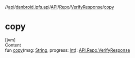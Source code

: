 //[api](../../../../index.md)/[danbroid.ipfs.api](../../../index.md)/[API](../../index.md)/[Repo](../index.md)/[VerifyResponse](index.md)/[copy](copy.md)



# copy  
[jvm]  
Content  
fun [copy](copy.md)(msg: [String](https://kotlinlang.org/api/latest/jvm/stdlib/kotlin/-string/index.html), progress: [Int](https://kotlinlang.org/api/latest/jvm/stdlib/kotlin/-int/index.html)): [API.Repo.VerifyResponse](index.md)  



